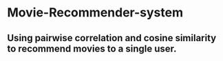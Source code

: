 # Movie-Recommender-system
## Using pairwise correlation  and cosine similarity to recommend movies to a single user.
